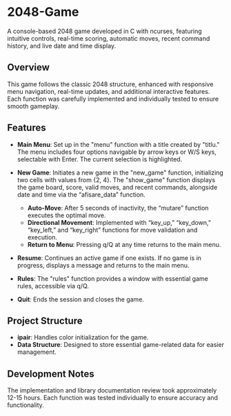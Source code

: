 # 2048-Game

A console-based 2048 game developed in C with ncurses, featuring intuitive controls, real-time scoring, automatic moves, recent command history, and live date and time display.

## Overview

This game follows the classic 2048 structure, enhanced with responsive menu navigation, real-time updates, and additional interactive features. Each function was carefully implemented and individually tested to ensure smooth gameplay.

## Features

- **Main Menu**: Set up in the "menu" function with a title created by "titlu." The menu includes four options navigable by arrow keys or W/S keys, selectable with Enter. The current selection is highlighted.
  
- **New Game**: Initiates a new game in the "new_game" function, initializing two cells with values from {2, 4}. The "show_game" function displays the game board, score, valid moves, and recent commands, alongside date and time via the “afisare_data” function. 
  - **Auto-Move**: After 5 seconds of inactivity, the “mutare” function executes the optimal move.
  - **Directional Movement**: Implemented with “key_up,” “key_down,” “key_left,” and “key_right” functions for move validation and execution.
  - **Return to Menu**: Pressing q/Q at any time returns to the main menu.

- **Resume**: Continues an active game if one exists. If no game is in progress, displays a message and returns to the main menu.

- **Rules**: The "rules" function provides a window with essential game rules, accessible via q/Q.

- **Quit**: Ends the session and closes the game.

## Project Structure

- **ipair**: Handles color initialization for the game.
- **Data Structure**: Designed to store essential game-related data for easier management.

## Development Notes

The implementation and library documentation review took approximately 12-15 hours. Each function was tested individually to ensure accuracy and functionality.

